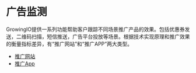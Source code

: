 # 广告监测

GrowingIO提供一系列功能帮助客户跟踪不同场景推广产品的效果。包括优惠券发送，二维码扫描，短信推送，广告平台投放等场景。根据技术实现原理和推广效果的衡量指标差异，有“推广网站”和“推广APP”两大类型。

* [推广网站](tui-guang-wang-zhan/)
* [推广App](tui-guang-app/)

